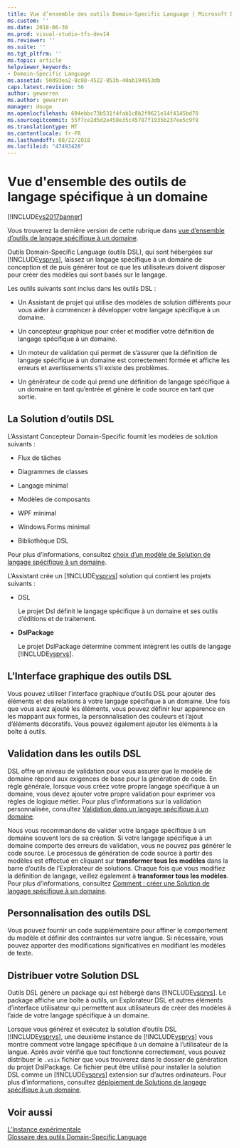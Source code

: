 ```yaml
---
title: Vue d’ensemble des outils Domain-Specific Language | Microsoft Docs
ms.custom: ''
ms.date: 2018-06-30
ms.prod: visual-studio-tfs-dev14
ms.reviewer: ''
ms.suite: ''
ms.tgt_pltfrm: ''
ms.topic: article
helpviewer_keywords:
- Domain-Specific Language
ms.assetid: 50d93ea2-8c88-4522-853b-40ab194953db
caps.latest.revision: 56
author: gewarren
ms.author: gewarren
manager: douge
ms.openlocfilehash: 694ebbc73b531f4fab1c8b2f9621e14f4145bd70
ms.sourcegitcommit: 55f7ce2d5d2e458e35c45787f1935b237ee5c9f8
ms.translationtype: MT
ms.contentlocale: fr-FR
ms.lasthandoff: 08/22/2018
ms.locfileid: "47493428"
---
```

# <a name="overview-of-domain-specific-language-tools"></a>Vue d'ensemble des outils de langage spécifique à un domaine
[!INCLUDE[vs2017banner](../includes/vs2017banner.md)]

Vous trouverez la dernière version de cette rubrique dans [vue d’ensemble d’outils de langage spécifique à un domaine](https://docs.microsoft.com/visualstudio/modeling/overview-of-domain-specific-language-tools).  
  
Outils Domain-Specific Language (outils DSL), qui sont hébergées sur [!INCLUDE[vsprvs](../includes/vsprvs-md.md)], laissez un langage spécifique à un domaine de conception et de puis générer tout ce que les utilisateurs doivent disposer pour créer des modèles qui sont basés sur le langage.  
  
 Les outils suivants sont inclus dans les outils DSL :  
  
-   Un Assistant de projet qui utilise des modèles de solution différents pour vous aider à commencer à développer votre langage spécifique à un domaine.  
  
-   Un concepteur graphique pour créer et modifier votre définition de langage spécifique à un domaine.  
  
-   Un moteur de validation qui permet de s’assurer que la définition de langage spécifique à un domaine est correctement formée et affiche les erreurs et avertissements s’il existe des problèmes.  
  
-   Un générateur de code qui prend une définition de langage spécifique à un domaine en tant qu’entrée et génère le code source en tant que sortie.  
  
## <a name="the-dsl-tools-solution"></a>La Solution d’outils DSL  
 L’Assistant Concepteur Domain-Specific fournit les modèles de solution suivants :  
  
-   Flux de tâches  
  
-   Diagrammes de classes  
  
-   Langage minimal  
  
-   Modèles de composants  
  
-   WPF minimal  
  
-   Windows.Forms minimal  
  
-   Bibliothèque DSL  
  
 Pour plus d’informations, consultez [choix d’un modèle de Solution de langage spécifique à un domaine](../modeling/choosing-a-domain-specific-language-solution-template.md).  
  
 L’Assistant crée un [!INCLUDE[vsprvs](../includes/vsprvs-md.md)] solution qui contient les projets suivants :  
  
-   DSL  
  
     Le projet Dsl définit le langage spécifique à un domaine et ses outils d’éditions et de traitement.  
  
-   **DslPackage**  
  
     Le projet DslPackage détermine comment intègrent les outils de langage [!INCLUDE[vsprvs](../includes/vsprvs-md.md)].  
  
## <a name="the-dsl-tools-graphical-interface"></a>L’Interface graphique des outils DSL  
 Vous pouvez utiliser l’interface graphique d’outils DSL pour ajouter des éléments et des relations à votre langage spécifique à un domaine. Une fois que vous avez ajouté les éléments, vous pouvez définir leur apparence en les mappant aux formes, la personnalisation des couleurs et l’ajout d’éléments décoratifs. Vous pouvez également ajouter les éléments à la boîte à outils.  
  
## <a name="validation-in-dsl-tools"></a>Validation dans les outils DSL  
 DSL offre un niveau de validation pour vous assurer que le modèle de domaine répond aux exigences de base pour la génération de code. En règle générale, lorsque vous créez votre propre langage spécifique à un domaine, vous devez ajouter votre propre validation pour exprimer vos règles de logique métier. Pour plus d’informations sur la validation personnalisée, consultez [Validation dans un langage spécifique à un domaine](../modeling/validation-in-a-domain-specific-language.md).  
  
 Nous vous recommandons de valider votre langage spécifique à un domaine souvent lors de sa création. Si votre langage spécifique à un domaine comporte des erreurs de validation, vous ne pouvez pas générer le code source. Le processus de génération de code source à partir des modèles est effectué en cliquant sur **transformer tous les modèles** dans la barre d’outils de l’Explorateur de solutions. Chaque fois que vous modifiez la définition de langage, veillez également à **transformer tous les modèles**. Pour plus d’informations, consultez [Comment : créer une Solution de langage spécifique à un domaine](../modeling/how-to-create-a-domain-specific-language-solution.md).  
  
## <a name="customization-of-dsl-tools"></a>Personnalisation des outils DSL  
 Vous pouvez fournir un code supplémentaire pour affiner le comportement du modèle et définir des contraintes sur votre langue. Si nécessaire, vous pouvez apporter des modifications significatives en modifiant les modèles de texte.  
  
## <a name="distributing-your-dsl-solution"></a>Distribuer votre Solution DSL  
 Outils DSL génère un package qui est hébergé dans [!INCLUDE[vsprvs](../includes/vsprvs-md.md)]. Le package affiche une boîte à outils, un Explorateur DSL et autres éléments d’interface utilisateur qui permettent aux utilisateurs de créer des modèles à l’aide de votre langage spécifique à un domaine.  
  
 Lorsque vous générez et exécutez la solution d’outils DSL [!INCLUDE[vsprvs](../includes/vsprvs-md.md)], une deuxième instance de [!INCLUDE[vsprvs](../includes/vsprvs-md.md)] vous montre comment votre langage spécifique à un domaine à l’utilisateur de la langue. Après avoir vérifié que tout fonctionne correctement, vous pouvez distribuer le `.vsix` fichier que vous trouverez dans le dossier de génération du projet DslPackage. Ce fichier peut être utilisé pour installer la solution DSL comme un [!INCLUDE[vsprvs](../includes/vsprvs-md.md)] extension sur d’autres ordinateurs.  Pour plus d’informations, consultez [déploiement de Solutions de langage spécifique à un domaine](../modeling/deploying-domain-specific-language-solutions.md).  
  
## <a name="see-also"></a>Voir aussi  
 [L’Instance expérimentale](../extensibility/the-experimental-instance.md)   
 [Glossaire des outils Domain-Specific Language](http://msdn.microsoft.com/en-us/ca5e84cb-a315-465c-be24-76aa3df276aa)



